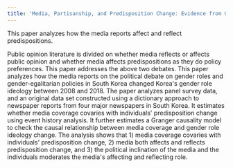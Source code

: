```yaml
---
title: 'Media, Partisanship, and Predisposition Change: Evidence from Gender Role Ideology Change in South Korea'
---
```


This paper analyzes how the media reports affect and reflect predispositions.  

Public opinion literature is divided on whether media reflects or affects public opinion and whether media affects predispositions as they do policy preferences.
This paper addresses the above two debates.
This paper analyzes how the media reports on the political debate on gender roles and gender-egalitarian policies in South Korea changed Korea's gender role ideology between 2008 and 2018.
The paper analyzes panel survey data, and an original data set constructed using a dictionary approach to newspaper reports from four major newspapers in South Korea. 
It estimates whether media coverage covaries with individuals' predisposition change using event history analysis.
It further estimates a Granger causality model to check the causal relationship between media coverage and gender role ideology change.
The analysis shows that 1) media coverage covaries with individuals' predisposition change, 2) media both affects and reflects predisposition change, and 3) the political inclination of the media and the individuals moderates the media's affecting and reflecting role.

